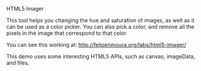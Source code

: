 HTML5 Imager

This tool helps you changing the hue and saturation of images, as well as it can be used as a color picker.
You can also pick a color, and remove all the pixels in the image that correspond to that color.

You can see this working at:
http://felipenmoura.org/labs/html5-imager/

This demo uses some interesting HTML5 APIs, such as canvas, imageData, and files.
